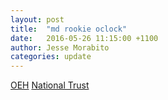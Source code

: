 ```yaml
---
layout: post
title:  "md rookie oclock"
date:   2016-05-26 11:15:00 +1100
author: Jesse Morabito
categories: update 
---
```


[OEH](http://www.environment.nsw.gov.au/heritageapp/ViewHeritageItemDetails.aspx?ID=5051403) 
[National Trust](https://www.nationaltrust.org.au/places/experiment-farm-cottage/ )


